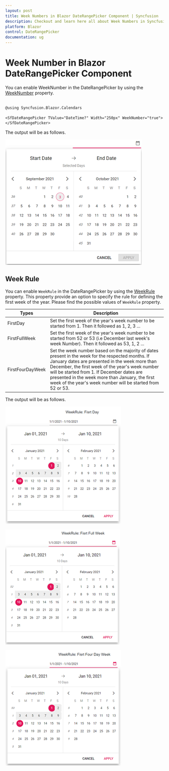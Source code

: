 ```yaml
---
layout: post
title: Week Numbers in Blazor DateRangePicker Component | Syncfusion
description: Checkout and learn here all about Week Numbers in Syncfusion Blazor DateRangePicker component and more.
platform: Blazor
control: DateRangePicker
documentation: ug
---
```


# Week Number in Blazor DateRangePicker Component

You can enable WeekNumber in the DateRangePicker by using the [WeekNumber](https://help.syncfusion.com/cr/blazor/Syncfusion.Blazor.Calendars.CalendarBase-1.html?&_ga=2.27644924.1192045546.1630297484-1815315561.1628088345#Syncfusion_Blazor_Calendars_CalendarBase_1_WeekNumber) property.

```cshtml

@using Syncfusion.Blazor.Calendars

<SfDateRangePicker TValue="DateTime?" Width="250px" WeekNumber="true"></SfDateRangePicker>

```

The output will be as follows.

![Blazor DateRangePicker with week numbers](./images/blazor_daterangepicker_weeknumber.png)

## Week Rule

You can enable `WeekRule` in the DateRangePicker by using the [WeekRule](https://help.syncfusion.com/cr/blazor/Syncfusion.Blazor.Calendars.CalendarBase-1.html#Syncfusion_Blazor_Calendars_CalendarBase_1_WeekRule) property. This property provide an option to specify the rule for defining the first week of the year. Please find the possible values of `WeekRule` property.

Types  |Description  
-----|-----
FirstDay |Set the first week of the year's week number to be started from 1. Then it followed as 1, 2, 3 ...
FirstFullWeek |Set the first week of the year's week number to be started from 52 or 53 (i.e December last week's week Number). Then it followed as 53, 1, 2 ...
FirstFourDayWeek | Set the week number based on the majority of dates present in the week for the respected months. If January dates are presented in the week more than December, the first week of the year's week number will be started from 1. If December dates are presented in the week more than January, the first week of the year's week number will be started from 52 or 53.

The output will be as follows.

![Blazor DateRangePicker displays Week Rule of FirstDay](./images/blazor-daterangepicker-first-day.png)

![Blazor DateRangePicker displays Week Rule of FirstFullWeek](./images/blazor-daterangepicker-first-full-week.png)

![Blazor DateRangePicker displays Week Rule of FirstFourDayWeek](./images/blazor-daterangepicker-first-four-Day-Week.png)